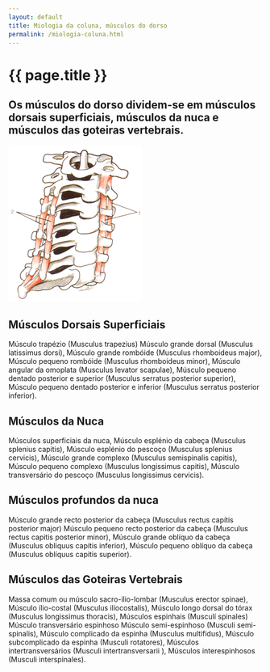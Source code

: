 ```yaml
---
layout: default
title: Miologia da coluna, músculos do dorso
permalink: /miologia-coluna.html
---
```


# {{ page.title }}

## Os músculos do dorso dividem-se em músculos dorsais superficiais, músculos da nuca e músculos das goteiras vertebrais.

![Miologia da coluna](assets/coluna-miologia.gif)

## Músculos Dorsais Superficiais

Músculo trapézio (Musculus trapezius) Músculo grande dorsal (Musculus latissimus dorsi), Músculo grande rombóide (Musculus rhomboideus major), Músculo pequeno rombóide (Musculus rhomboideus minor), Músculo angular da omoplata (Musculus levator scapulae), Músculo pequeno dentado posterior e superior (Musculus serratus posterior superior), Músculo pequeno dentado posterior e inferior (Musculus serratus posterior inferior).

## Músculos da Nuca

Músculos superficiais da nuca, Músculo esplénio da cabeça (Musculus splenius capitis), Músculo esplénio do pescoço (Musculus splenius cervicis), Músculo grande complexo (Musculus semispinalis capitis), Músculo pequeno complexo (Musculus longissimus capitis), Músculo transversário do pescoço (Musculus longissimus cervicis).

## Músculos profundos da nuca

Músculo grande recto posterior da cabeça (Musculus rectus capítis posterior major) Músculo pequeno recto posterior da cabeça (Musculus rectus capitis posterior minor), Músculo grande oblíquo da cabeça (Musculus obliquus capítis inferior), Músculo pequeno oblíquo da cabeça (Musculus oblíquus capitis superior).

## Músculos das Goteiras Vertebrais

Massa comum ou músculo sacro-ílio-lombar (Musculus erector spinae), Músculo ílio-costal (Musculus ilíocostalis), Músculo longo dorsal do tórax (Musculus longissimus thoracis), Músculos espinhais (Musculí spinales) Músculo transversário espinhoso Músculo semi-espinhoso (Musculi semi-spinalis),  Músculo complicado da espinha (Musculus multifidus), Músculo subcomplicado da espinha (Musculi rotatores), Músculos intertransversários (Musculi intertransversarii ), Músculos interespinhosos (Musculi interspinales).
